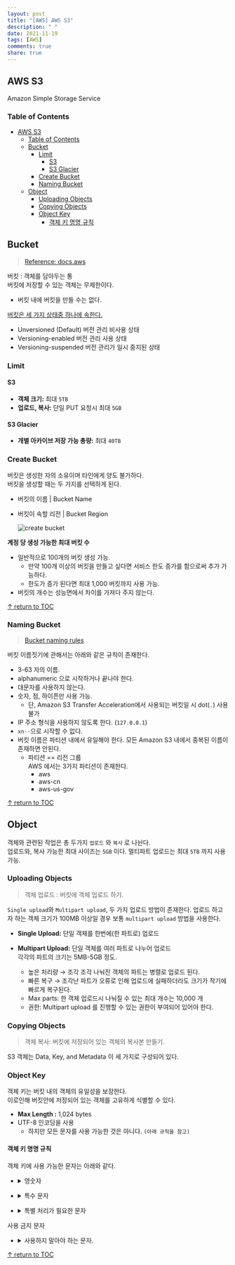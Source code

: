 ```yaml
---
layout: post
title: "[AWS] AWS S3"
description: " "
date: 2021-11-19
tags: [AWS]
comments: true
share: true
---
```


## AWS S3
Amazon Simple Storage Service

### Table of Contents
- [AWS S3](#aws-s3)
    - [Table of Contents](#table-of-contents)
  - [Bucket](#bucket)
    - [Limit](#limit)
      - [S3](#s3)
      - [S3 Glacier](#s3-glacier)
    - [Create Bucket](#create-bucket)
    - [Naming Bucket](#naming-bucket)
  - [Object](#object)
    - [Uploading Objects](#uploading-objects)
    - [Copying Objects](#copying-objects)
    - [Object Key](#object-key)
      - [객체 키 명명 규칙](#객체-키-명명-규칙)

## Bucket
> [Reference: docs.aws](https://docs.aws.amazon.com/ko_kr/AmazonS3/latest/dev/UsingBucket.html)  

버킷 : 객체를 담아두는 통  
버킷에 저장할 수 있는 객체는 무제한이다.  
* 버킷 내에 버킷을 만들 수는 없다.  

[버킷은 세 가지 상태중 하나에 속한다.][bucket-states]  
- Unversioned (Default) 버전 관리 비사용 상태
- Versioning-enabled 버전 관리 사용 상태
- Versioning-suspended 버전 관리가 일시 중지된 상태  

### Limit
#### S3
- **객체 크기:** 최대 `5TB`
- **업로드, 복사:** 단일 PUT 요청시 최대 `5GB` 

#### S3 Glacier
- **개별 아카이브 저장 가능 총량:** 최대 `40TB`

### Create Bucket
버킷은 생성한 자의 소유이며 타인에게 양도 불가하다.  
버킷을 생성할 때는 두 가지를 선택하게 된다.  
* 버킷의 이름 | Bucket Name
* 버킷이 속할 리전 | Bucket Region

  ![create bucket][create-bucket]

**계정 당 생성 가능한 최대 버킷 수**  
* 일반적으로 100개의 버킷 생성 가능.  
    * 만약 100개 이상의 버킷을 만들고 싶다면 서비스 한도 증가를 함으로써 추가 가능하다. 
    * 한도가 증가 된다면 최대 1,000 버킷까지 사용 가능.
* 버킷의 개수는 성능면에서 차이를 가져다 주지 않는다.  

[↑ return to TOC](#table-of-contents)

### Naming Bucket  
> [Bucket naming rules][Bucket-naming-rules]

버킷 이름짓기에 관해서는 아래와 같은 규칙이 존재한다.
* 3-63 자의 이름.
* alphanumeric 으로 시작하거나 끝나야 한다.
* 대문자를 사용하지 않는다.
* 숫자, 점, 하이픈만 사용 가능.  
    * 단, Amazon S3 Transfer Acceleration에서 사용되는 버킷일 시 dot(```.```) 사용 불가
* IP 주소 형식을 사용하지 않도록 한다. (```127.0.0.1```)
* ```xn--```으로 시작할 수 없다.
* 버킷 이름은 파티션 내에서 유일해야 한다. 모든 Amazon S3 내에서 중복된 이름이 존재하면 안된다.
  * 파티션 == 리전 그룹  
    AWS 에서는 3가지 파티션이 존재한다.  
      * aws
      * aws-cn
      * aws-us-gov

[↑ return to TOC](#table-of-contents)


## Object
객체와 관련된 작업은 총 두가지 `업로드` 와 `복사` 로 나뉜다.  
업로드와, 복사 가능한 최대 사이즈는 `5GB` 이다. 멀티파트 업로드는 최대 `5TB` 까지 사용 가능.

### Uploading Objects
> 객체 업로드 : 버킷에 객체 업로드 하기.

`Single upload`와 `Multipart upload`, 두 가지 업로드 방법이 존재한다. 업로드 하고자 하는 객체 크기가 100MB 이상일 경우 보통 `multipart upload` 방법을 사용한다.  
- **Single Upload:** 단일 객체를 한번에(한 파트로) 업로드

- **Multipart Upload:** 단일 객체를 여러 파트로 나누어 업로드  
  각각의 파트의 크기는 5MB-5GB 정도.
  - 높은 처리량 → 조각 조각 나눠진 객체의 파트는 병렬로 업로드 된다.
  - 빠른 복구 → 조각난 파트가 오류로 인해 업로드에 실패하더라도 크기가 작기에 빠르게 복구된다.  
  - Max parts: 한 객체 업로드시 나눠질 수 있는 최대 개수는 10,000 개  
  - 권한: Multipart upload 를 진행할 수 있는 권한이 부여되어 있어야 한다.

### Copying Objects
> 객체 복사: 버킷에 저장되어 있는 객체의 복사본 만들기.  

S3 객체는 Data, Key, and Metadata 이 세 가지로 구성되어 있다.

 
### Object Key  
객체 키는 버킷 내의 객체의 유일성을 보장한다.  
이로인해 버킷안에 저장되어 있는 객체를 고유하게 식별할 수 있다.  
* **Max Length :** 1,024 bytes
* UTF-8 인코딩을 사용  
  * 하지만 모든 문자를 사용 가능한 것은 아니다. ```(아래 규칙을 참고)```

#### 객체 키 명명 규칙
객체 키에 사용 가능한 문자는 아래와 같다.  
* <details><summary>영숫자</summary>

  * 0~9
  * a-z
  * A-Z

</details>

* <details><summary>특수 문자</summary>

  * ```!```
  * ```-```
  * ```_```
  * ```.```
  * ```*```
  * ```'```
  * ```(```
  * ```)```

</details>

* <details><summary>특별 처리가 필요한 문자</summary>

  아래에 해당되는 문자들은 추가 처리```(URL 인코딩 하거나, HEX로 참조하기 등)``를 진행해야 한다.  
  * **앰퍼샌드**  
    ("&")
  * **달러**  
    ("$")
  * **ASCII 문자 범위**  
    16진수 ```00~1F(10진수: 0~31)``` 및 ```7F(10진수: 127)```
  * **'At' 기호**  
    ("@")  
  * **등호**  
    ("=")  
  * **세미콜론**  
    (";")
  * **콜론**  
    (":")
  * **더하기**  
    ("+")
  * **공백**  
    (" ")
  * **쉼표**  
    (",")
  * **물음표**  
    ("?")

</details>

사용 금지 문자  

* <details><summary>사용하지 말아야 하는 문자.</summary>

  * **백슬래시**  
    ("\\")
  * **인쇄되지 않는 ASCII 문자**  
    (128~255 10진수)
  * **캐럿**  
    ("^")
  * **왼쪽 중괄호**  
    ("{")
  * **오른쪽 중괄호**  
    ("}")
  * **Percentage**  
    ("%")
  * **backtick**  
    ("`")
  * **왼쪽 대괄호**  
    ("[")
  * **오른쪽 대괄호**  
    ("]")
  * **인용 부호**
  * **'보다 큼' 기호**  
    (">")
  * **'보다 작은' 기호**  
    ("<")
  * **물결표**  
    ("~")
  * **'파운드' 문자**  
    ("#")
  * **세로 막대/파이프**  
    ("|")

</details>

[↑ return to TOC](#table-of-contents) 


<!-- Link -->
[bucket-states]: https://docs.aws.amazon.com/ko_kr/AmazonS3/latest/userguide/Versioning.html
[create-bucket]: https://user-images.githubusercontent.com/48475824/126889655-d6f0eacc-0a35-4df0-93b6-c0f83687bc81.png
[Bucket-naming-rules]: https://docs.aws.amazon.com/AmazonS3/latest/userguide/bucketnamingrules.html